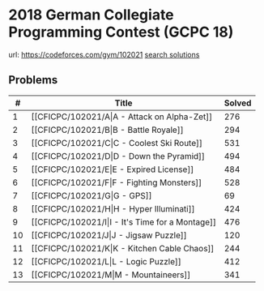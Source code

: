 # 2018 German Collegiate Programming Contest (GCPC 18)

url: https://codeforces.com/gym/102021
[search solutions](https://www.google.com/search?q=Solution+OR+題解+2018+German+Collegiate+Programming+Contest+(GCPC+18))

## Problems

| # | Title | Solved |
| --- | --- | --- |
|1|[[CFICPC/102021/A\|A - Attack on Alpha-Zet]]|276|
|2|[[CFICPC/102021/B\|B - Battle Royale]]|294|
|3|[[CFICPC/102021/C\|C - Coolest Ski Route]]|531|
|4|[[CFICPC/102021/D\|D - Down the Pyramid]]|494|
|5|[[CFICPC/102021/E\|E - Expired License]]|484|
|6|[[CFICPC/102021/F\|F - Fighting Monsters]]|528|
|7|[[CFICPC/102021/G\|G - GPS]]|69|
|8|[[CFICPC/102021/H\|H - Hyper Illuminati]]|424|
|9|[[CFICPC/102021/I\|I - It's Time for a Montage]]|476|
|10|[[CFICPC/102021/J\|J - Jigsaw Puzzle]]|120|
|11|[[CFICPC/102021/K\|K - Kitchen Cable Chaos]]|244|
|12|[[CFICPC/102021/L\|L - Logic Puzzle]]|412|
|13|[[CFICPC/102021/M\|M - Mountaineers]]|341|
